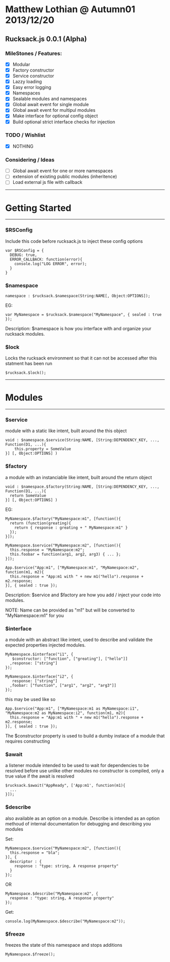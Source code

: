 ﻿
# Matthew Lothian @ Autumn01 2013/12/20
##        Rucksack.js 0.0.1 (Alpha) 


### MileStones / Features:
  - [x] Modular
  - [x] Factory constructor
  - [x] Service constructor
  - [x] Lazzy loading
  - [x] Easy error logging
  - [x] Namespaces
  - [x] Sealable modules and namespaces
  - [x] Global await event for single module
  - [x] Global await event for multipul modules
  - [x] Make interface for optional config object
  - [x] Build optional strict interface checks for injection

### TODO / Wishlist 

  - [x] NOTHING

### Considering / Ideas

  - [ ] Global await event for one or more namespaces
  - [ ] extension of existing public modules (inheritence)
  - [ ] Load external js file with callback

___
# Getting Started #
___

### $RSConfig

  Include this code before rucksack.js to inject these config options

    var $RSConfig = { 
      DEBUG: true,
      ERROR_CALLBACK: function(error){
        console.log("LOG ERROR", error);
      }
    }

### $namespace 

    namespace : $rucksack.$namespace(String:NAME[, Object:OPTIONS]);
  
  EG:
  
    var MyNamespace = $rucksack.$namespace("MyNamespace", { sealed : true });
  
  Description: $namespace is how you interface with and organize your rucksack modules.
  
### $lock
  
  Locks the rucksack environment so that it can not be accessed after this statment has been run

    $rucksack.$lock();
___ 
# Modules #
___  
### $service
  
  module with a static like intent, built around the this object 
  
    void : $namespace.$service(String:NAME, [String:DEPENDENCY_KEY, ..., Function(D1, ...){
        this.property = SomeValue
    }] [, Object:OPTIONS] )
  
### $factory
  
  a module with an instanciable like intent, built around the return object
  
    void : $namespace.$factory(String:NAME, [String:DEPENDENCY_KEY, ..., Function(D1, ...){
      return SomeValue
    }] [, Object:OPTIONS] ) 
  
  EG:
  
    MyNamespace.$factory("MyNamespace:m1", [function(){
      return (function(greating){
        return { response : greating + " MyNamespace:m1" }
      });
    }]);
    
    MyNamespace.$service("MyNamespace:m2", [function(){
      this.response = "MyNamespace:m2";
      this.foobar = function(arg1, arg2, arg3) { ... };
    }]);
  
    App.$service("App:m1", ["MyNamespace:m1", "MyNamespace:m2", function(m1, m2){
      this.response = "App:m1 with " + new m1("hello").response + m2.response;
    }], { sealed : true });

  
  Description: $service and $factory are how you add / inject your code into modules.
  
  NOTE: Name can be provided as "m1" but will be converted to "MyNamespace:m1" for you
  
### $interface
  
  a module with an abstract like intent, used to describe and validate the expected properties injected modules.
  
    MyNamespace.$interface("i1", {
       $constructor: ["function", ["greating"], ["hello"]]
      ,response: ["string"]
    });
    
    MyNamespace.$interface("i2", {
       response: ["string"]
      ,foobar: ["function", ["arg1", "arg2", "arg3"]]
    });

  this may be used like so
    
    App.$service("App:m1", ["MyNamespace:m1 as MyNamespace:i1", "MyNamespace:m2 as MyNamespace:i2", function(m1, m2){
      this.response = "App:m1 with " + new m1("hello").response + m2.response;
    }], { sealed : true });
  
  The $constructor property is used to build a dumby instace of a module that requires constructing
  
### $await
  
  a listener module intended to be used to wait for dependencies to be resolved before use
  unlike other modules no constructor is compiled, only a true value if the await is resolved

    $rucksack.$await("AppReady", ['App:m1', function(m1){
      ...
    }]);

### $describe
  
  also available as an option on a module. Describe is intended as an 
  option methoud of internal documentation for debugging and describing you modules

  Set:

    MyNamespace.$service("MyNamespace:m2", [function(){
      this.response = "bla";
    }], { 
      descriptor : {
        response : "type: string, A response property"
      }
    });

  OR
  
    MyNamespace.$describe("MyNamespace:m2", {
      response : "type: string, A response property"
    });

  Get:
    
    console.log(MyNamespace.$describe("MyNamespace:m2"));

### $freeze
  
  freezes the state of this namespace and stops additions
  
    MyNamespace.$freeze();
  



